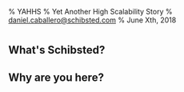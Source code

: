 % YAHHS 
% Yet Another High Scalability Story
% daniel.caballero@schibsted.com
% June Xth, 2018 

#

## What's Schibsted?

## Why are you here?

